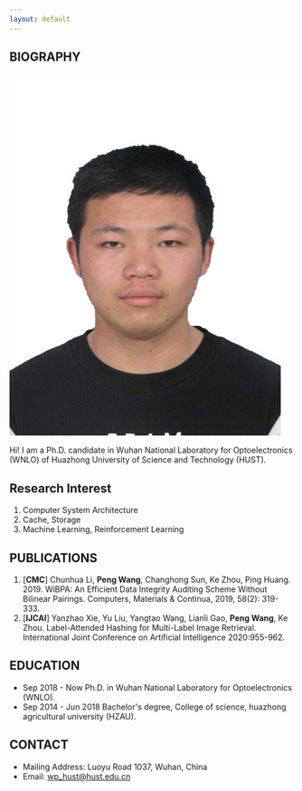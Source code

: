 ```yaml
---
layout: default
---
```


## BIOGRAPHY

<img class="profile-picture" src="sherlock.jpg">

Hi! I am a Ph.D. candidate in Wuhan National Laboratory for Optoelectronics (WNLO) of Huazhong University of Science and Technology (HUST).

## Research Interest

1. Computer System Architecture
2. Cache, Storage
3. Machine Learning, Reinforcement Learning

## PUBLICATIONS

1. [**CMC**] Chunhua Li, **Peng Wang**, Changhong Sun, Ke Zhou, Ping Huang. 2019. WiBPA: An Efficient Data Integrity Auditing Scheme Without Bilinear Pairings. Computers, Materials & Continua, 2019, 58(2): 319-333.
2. [**IJCAI**] Yanzhao Xie, Yu Liu, Yangtao Wang, Lianli Gao, **Peng Wang**, Ke Zhou. Label-Attended Hashing for Multi-Label Image Retrieval. International Joint Conference on Artificial Intelligence 2020:955-962.

## EDUCATION

* Sep 2018 - Now Ph.D. in Wuhan National Laboratory for Optoelectronics (WNLO).
* Sep 2014 - Jun 2018 Bachelor's degree, College of science, huazhong agricultural university (HZAU).


## CONTACT

* Mailing Address: Luoyu Road 1037, Wuhan, China
* Email: [wp_hust@hust.edu.cn](mailto:wp_hust@hust.edu.cn)
